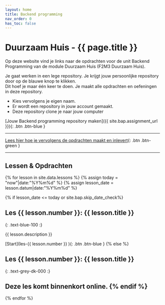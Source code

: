 ```yaml
---
layout: home
title: Backend programming
nav_order: 0
has_toc: false
---
```


# Duurzaam Huis - {{ page.title }}

Op deze website vind je links naar de opdrachten voor de unit Backend Programming van de module Duurzaam Huis (F2M3 Duurzaam Huis).

Je gaat werken in een lege repository. Je krijgt jouw persoonlijke repository door op de blauwe knop te klikken.  
Dit hoef je maar één keer te doen. Je maakt alle opdrachten en oefeningen in deze repository.

- Kies vervolgens je eigen naam. 
- Er wordt een repository in jouw account gemaakt.
- Deze repository clone je naar jouw computer

[Jouw Backend programming repository maken]({{ site.bap.assignment_url }}){: .btn .btn-blue }

---

[Lees hier hoe je vervolgens de opdrachten maakt en inlevert](instructie){: .btn .btn-green }

---

## Lessen & Opdrachten

{% for lesson in site.data.lessons %}
{% assign today = "now"|date:"%Y%m%d" %}
{% assign lesson_date = lesson.datum|date:"%Y%m%d" %}

{% if lesson_date <= today or site.bap.skip_date_check%}
## Les {{ lesson.number }}:  {{ lesson.title }}
{: .text-blue-100 :}

{{ lesson.description }}

[Start](les-{{ lesson.number }} ){: .btn .btn-blue }
{% else %}
## Les {{ lesson.number }}:  {{ lesson.title }}
{: .text-grey-dk-000 :}

Deze les komt binnenkort online.
{% endif %}
---

{% endfor %}
